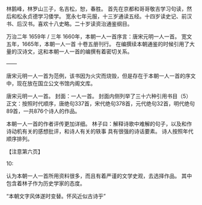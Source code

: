 林鹅峰，林罗山三子，名吉松，恕，春胜。
首先在京都和哥哥敬吉学习句读，然后和松永贞德学习倭学。
宽永七年元服，十三岁通读五经。十四岁读史记、前汉书、后汉书。喜欢十八史略。二十岁读资治通鉴纲目。

万治二年 1659年 / 三年 1660年，本朝一人一首序言：唐宋元明一人一首。
宽文五年，1665年，本朝一人一首 十卷五册刊行。
在编撰续本朝通鉴的时候引用了大量的汉诗文，这和本朝一人一首的编撰有着密切关系。

——

唐宋元明一人一首为范例，该书因为火灾而烧毁，但是存在于本朝一人一首的序文中，现在放在国立公文书馆内阁文库。

唐宋元明一人一首。
封面：一人一首。
封面内侧列举了三十六种引用书目（5）
正文：按照时代顺序，唐绝句337首，宋代绝句378首，元代绝句32首，明代绝句89首，一共876个诗人的作品。

本朝一人一首的作者评传更加详细。
林子曰：解释诗歌中难解的句子，以及和作诗动机有关的感想批评，和诗人有关的轶事
具有很强的诗话要素。
诗人按照年代顺序排列。


【注意第六页】

10:

认为本朝一人一首所用资料很多，而且有着严谨的文学史观，去选择作品。
其中包含着林子作为历史学家的态度。

“本朝文字风体遂时变替。怀风近似古诗乎”